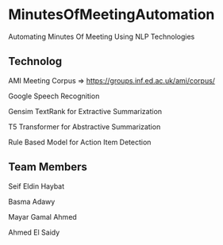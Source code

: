 # MinutesOfMeetingAutomation
Automating Minutes Of Meeting Using NLP Technologies
## Technolog
AMI Meeting Corpus => https://groups.inf.ed.ac.uk/ami/corpus/

Google Speech Recognition

Gensim TextRank for Extractive Summarization

T5 Transformer for Abstractive Summarization 

Rule Based Model for Action Item Detection

## Team Members
Seif Eldin Haybat

Basma Adawy

Mayar Gamal Ahmed

Ahmed El Saidy
